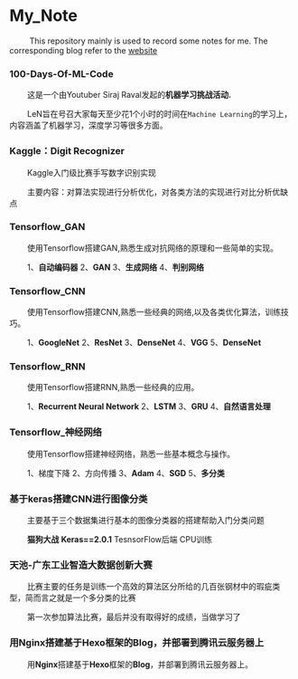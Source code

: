 # My_Note

&#160;&#160;&#160;&#160;&#160;&#160;&#160;&#160; This repository mainly is used to record some notes for me. The corresponding blog refer to the [website](http://weijiawu.com.cn/)

### **100-Days-Of-ML-Code**

&#160;&#160;&#160;&#160;&#160;&#160;&#160;&#160;这是一个由Youtuber Siraj Raval发起的**机器学习挑战活动.**

&#160;&#160;&#160;&#160;&#160;&#160;&#160;&#160;LeN旨在号召大家每天至少花1个小时的时间在`Machine Learning`的学习上，内容涵盖了机器学习，深度学习等很多方面。

### **Kaggle：Digit Recognizer**

&#160;&#160;&#160;&#160;&#160;&#160;&#160;&#160;Kaggle入门级比赛手写数字识别实现

&#160;&#160;&#160;&#160;&#160;&#160;&#160;&#160;主要内容：对算法实现进行分析优化，对各类方法的实现进行对比分析优缺点


### **Tensorflow_GAN**

&#160;&#160;&#160;&#160;&#160;&#160;&#160;&#160;使用Tensorflow搭建GAN,熟悉生成对抗网络的原理和一些简单的实现。

&#160;&#160;&#160;&#160;&#160;&#160;&#160;&#160;1、**自动编码器** 2、**GAN** 3、**生成网络** 4、**判别网络** 


### **Tensorflow_CNN**

&#160;&#160;&#160;&#160;&#160;&#160;&#160;&#160;使用Tensorflow搭建CNN,熟悉一些经典的网络,以及各类优化算法，训练技巧。

&#160;&#160;&#160;&#160;&#160;&#160;&#160;&#160;1、**GoogleNet** 2、**ResNet** 3、**DenseNet** 4、**VGG** 5、**DenseNet**

### **Tensorflow_RNN**

&#160;&#160;&#160;&#160;&#160;&#160;&#160;&#160;使用Tensorflow搭建RNN,熟悉一些经典的应用。

&#160;&#160;&#160;&#160;&#160;&#160;&#160;&#160;1、**Recurrent Neural Network** 2、**LSTM** 3、**GRU**  4、**自然语言处理** 

### **Tensorflow_神经网络**

&#160;&#160;&#160;&#160;&#160;&#160;&#160;&#160;使用Tensorflow搭建神经网络，熟悉一些基本概念与操作。

&#160;&#160;&#160;&#160;&#160;&#160;&#160;&#160;1、梯度下降 2、方向传播 3、**Adam** 4、**SGD** 5、**多分类**

### **基于keras搭建CNN进行图像分类**

&#160;&#160;&#160;&#160;&#160;&#160;&#160;&#160;主要基于三个数据集进行基本的图像分类器的搭建帮助入门分类问题

&#160;&#160;&#160;&#160;&#160;&#160;&#160;&#160;**猫狗大战**     **Keras==2.0.1**      TesnsorFlow后端     CPU训练

### **天池-广东工业智造大数据创新大赛**

&#160;&#160;&#160;&#160;&#160;&#160;&#160;&#160;比赛主要的任务是训练一个高效的算法区分所给的几百张钢材中的瑕疵类型，简而言之就是一个多分类的比赛

&#160;&#160;&#160;&#160;&#160;&#160;&#160;&#160;第一次参加算法比赛，最后并没有取得好的成绩，当做学习了

### **用Nginx搭建基于Hexo框架的Blog，并部署到腾讯云服务器上**

&#160;&#160;&#160;&#160;&#160;&#160;&#160;&#160;用**Nginx**搭建基于**Hexo**框架的**Blog**，并部署到腾讯云服务器上。